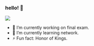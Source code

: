 ### hello! 👋
![](https://github-readme-stats.vercel.app/api?username=jadeduo)
- 🔭 I’m currently working on final exam.
- 🌱 I’m currently learning network.
- ⚡ Fun fact: Honor of Kings.
